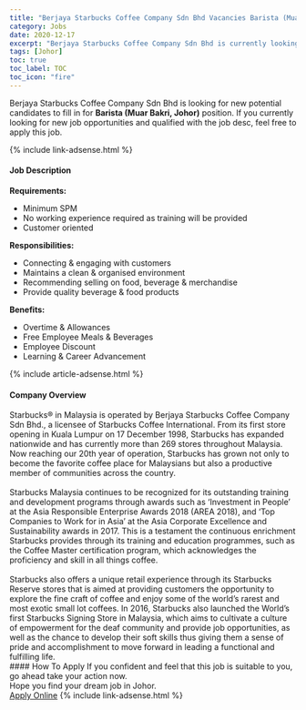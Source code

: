 ```yaml
---
title: "Berjaya Starbucks Coffee Company Sdn Bhd Vacancies Barista (Muar Bakri, Johor)" 
category: Jobs 
date: 2020-12-17 
excerpt: "Berjaya Starbucks Coffee Company Sdn Bhd is currently looking for suitable person to fill in the Barista (Muar Bakri, Johor) which positioned at Johor" 
tags: [Johor] 
toc: true 
toc_label: TOC 
toc_icon: "fire" 
--- 
```


<p>Berjaya Starbucks Coffee Company Sdn Bhd is looking for new potential candidates to fill in for <b>Barista (Muar Bakri, Johor)</b> position. If you currently looking for new job opportunities and qualified with the job desc, feel free to apply this job.
</p>{% include link-adsense.html %} 
<div><div><div><h4>Job Description</h4></div></div><div><div><span><div><div><strong>Requirements:</strong><ul><li>Minimum SPM</li><li>No working experience required as training will be provided</li><li>Customer oriented</li></ul><div><strong>Responsibilities:</strong></div><ul><li>Connecting &amp; engaging with customers</li><li>Maintains a clean &amp; organised environment</li><li>Recommending selling on food, beverage &amp; merchandise</li><li>Provide quality beverage &amp; food products</li></ul><div><strong>Benefits:</strong></div><ul><li>Overtime &amp; Allowances</li><li>Free Employee Meals &amp; Beverages</li><li>Employee Discount</li><li>Learning &amp; Career Advancement</li></ul></div></div></span></div></div></div> 
{% include article-adsense.html %} 
<div><div><div><h4>Company Overview</h4></div></div><div><div><span><div><div>
	Starbucks&#174; in Malaysia is operated by Berjaya Starbucks Coffee Company Sdn Bhd., a licensee of Starbucks Coffee International. From its first store opening in Kuala Lumpur on 17 December 1998, Starbucks has expanded nationwide and has currently more than 269 stores throughout Malaysia. Now reaching our 20th year of operation, Starbucks has grown not only to become the favorite coffee place for Malaysians but also a productive member of communities across the country.</div>
<div>
<br>
	Starbucks Malaysia continues to be recognized for its outstanding training and development programs through awards such as &#8216;Investment in People&#8217; at the Asia Responsible Enterprise Awards 2018 (AREA 2018), and &#8216;Top Companies to Work for in Asia&#8217; at the Asia Corporate Excellence and Sustainability awards in 2017. This is a testament the continuous enrichment Starbucks provides through its training and education programmes, such as the Coffee Master certification program, which acknowledges the proficiency and skill in all things coffee.</div>
<div>
<br>
	Starbucks also offers a unique retail experience through its Starbucks Reserve stores that is aimed at providing customers the opportunity to explore the fine craft of coffee and enjoy some of the world&#8217;s rarest and most exotic small lot coffees. In 2016, Starbucks also launched the World&#8217;s first Starbucks Signing Store in Malaysia, which aims to cultivate a culture of empowerment for the deaf community and provide job opportunities, as well as the chance to develop their soft skills thus giving them a sense of pride and accomplishment to move forward in leading a functional and fulfilling life.</div></div></span></div></div></div> 
#### How To Apply 
If you confident and feel that this job is suitable to you, go ahead take your action now. <br/> 
Hope you find your dream job in Johor. <br/> 
<a href="https://www.jobstreet.com.my/en/job/barista-muar-bakri-johor-4442908?jobId=jobstreet-my-job-4442908&sectionRank=17&token=0~f434ad69-6ea4-4b07-996b-43eb213c6ae8&fr=SRP%20View%20In%20New%20Ta" class="btn btn--info" target="_blank" rel="nofollow noopenner">Apply Online</a> 
{% include link-adsense.html %} 